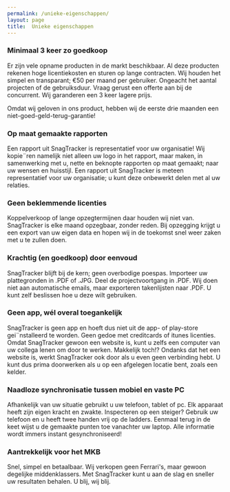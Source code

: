 ```yaml
---
permalink: /unieke-eigenschappen/
layout: page
title:  Unieke eigenschappen
---
```


### Minimaal 3 keer zo goedkoop

Er zijn vele opname producten in de markt beschikbaar. Al deze producten rekenen hoge licentiekosten en sturen op lange contracten. Wij houden het simpel en transparant; &euro;50 per maand per gebruiker. Ongeacht het aantal projecten of de gebruiksduur. Vraag gerust een offerte aan bij de concurrent. Wij garanderen een 3 keer lagere prijs.

Omdat wij geloven in ons product, hebben wij de eerste drie maanden een niet-goed-geld-terug-garantie!

### Op maat gemaakte rapporten

Een rapport uit SnagTracker is representatief voor uw organisatie! Wij kopie&uml;ren namelijk niet alleen uw logo in het rapport, maar maken, in samenwerking met u, nette en beknopte rapporten op maat gemaakt; naar uw wensen en huisstijl. Een rapport uit SnagTracker is meteen representatief voor uw organisatie; u kunt deze onbewerkt delen met al uw relaties.

### Geen beklemmende licenties

Koppelverkoop of lange opzegtermijnen daar houden wij niet van. SnagTracker is elke maand opzegbaar, zonder reden. Bij opzegging krijgt u een export van uw eigen data en hopen wij in de toekomst snel weer zaken met u te zullen doen.

### Krachtig (en goedkoop) door eenvoud

SnagTracker blijft bij de kern; geen overbodige poespas. Importeer uw plattegronden in .PDF of .JPG. Deel de projectvoortgang in .PDF. Wij doen niet aan automatische emails, maar exporteren takenlijsten naar .PDF. U kunt zelf beslissen hoe u deze wilt gebruiken.

### Geen app, w&eacute;l overal toegankelijk

SnagTracker is geen app en hoeft dus niet uit de app- of play-store gei&uml;nstalleerd te worden. Geen gedoe met creditcards of itunes licenties. Omdat SnagTracker gewoon een website is, kunt u zelfs een computer van uw collega lenen om door te werken. Makkelijk toch!? Ondanks dat het een website is, werkt SnagTracker ook door als u even geen verbinding hebt. U kunt dus prima doorwerken als u op een afgelegen locatie bent, zoals een kelder.

### Naadloze synchronisatie tussen mobiel en vaste PC

Afhankelijk van uw situatie gebruikt u uw telefoon, tablet of pc. Elk apparaat heeft zijn eigen kracht en zwakte. Inspecteren op een steiger? Gebruik uw telefoon en u heeft twee handen vrij op de ladders. Eenmaal terug in de keet wijst u de gemaakte punten toe vanachter uw laptop. Alle informatie wordt immers instant gesynchroniseerd!

### Aantrekkelijk voor het MKB

Snel, simpel en betaalbaar. Wij verkopen geen Ferrari's, maar gewoon degelijke middenklassers. Met SnagTracker kunt u aan de slag en sneller uw resultaten behalen. U blij, wij blij.
